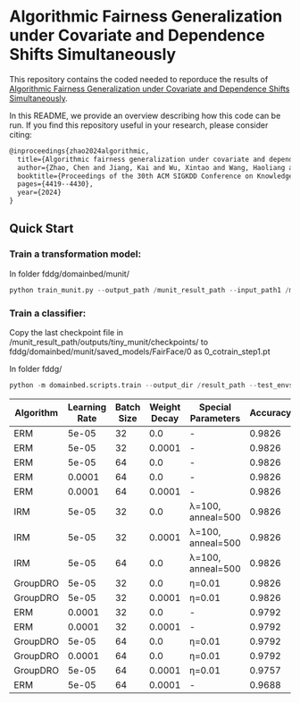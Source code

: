 # Algorithmic Fairness Generalization under Covariate and Dependence Shifts Simultaneously

This repository contains the coded needed to reporduce the results of [Algorithmic Fairness Generalization under Covariate and Dependence Shifts Simultaneously](https://dl.acm.org/doi/pdf/10.1145/3637528.3671909).

In this README, we provide an overview describing how this code can be run.  If you find this repository useful in your research, please consider citing:

```latex
@inproceedings{zhao2024algorithmic,
  title={Algorithmic fairness generalization under covariate and dependence shifts simultaneously},
  author={Zhao, Chen and Jiang, Kai and Wu, Xintao and Wang, Haoliang and Khan, Latifur and Grant, Christan and Chen, Feng},
  booktitle={Proceedings of the 30th ACM SIGKDD Conference on Knowledge Discovery and Data Mining},
  pages={4419--4430},
  year={2024}
}
```

## Quick Start

### Train a transformation model:

In folder fddg/domainbed/munit/

```python
python train_munit.py --output_path /munit_result_path --input_path1 /munit_result_path/outputs/tiny_munit/checkpoints/ --input_path2 /munit_result_path/outputs/tiny_munit/checkpoints/ --env 0 --device 0 --dataset FairFace --step 12
```

### Train a classifier:

Copy the last checkpoint file in /munit_result_path/outputs/tiny_munit/checkpoints/ to fddg/domainbed/munit/saved_models/FairFace/0 as 0_cotrain_step1.pt

In folder fddg/

```python
python -m domainbed.scripts.train --output_dir /result_path --test_envs 0 --dataset FairFace
```

| Algorithm | Learning Rate | Batch Size | Weight Decay | Special Parameters | Accuracy | Demo. Parity | Equal. Odds | AUC | Combined Score |
|-----------|--------------|------------|--------------|-------------------|-----------|--------------|-------------|-----|----------------|
| ERM | 5e-05 | 32 | 0.0 | - | 0.9826 | 1.0 | 1.0 | 0.0 | 0.3931 |
| ERM | 5e-05 | 32 | 0.0001 | - | 0.9826 | 1.0 | 1.0 | 0.0 | 0.3931 |
| ERM | 5e-05 | 64 | 0.0 | - | 0.9826 | 1.0 | 1.0 | 0.0 | 0.3931 |
| ERM | 0.0001 | 64 | 0.0 | - | 0.9826 | 1.0 | 1.0 | 0.0 | 0.3931 |
| ERM | 0.0001 | 64 | 0.0001 | - | 0.9826 | 1.0 | 1.0 | 0.0 | 0.3931 |
| IRM | 5e-05 | 32 | 0.0 | λ=100, anneal=500 | 0.9826 | 1.0 | 1.0 | 0.0 | 0.3931 |
| IRM | 5e-05 | 32 | 0.0001 | λ=100, anneal=500 | 0.9826 | 1.0 | 1.0 | 0.0 | 0.3931 |
| IRM | 5e-05 | 64 | 0.0 | λ=100, anneal=500 | 0.9826 | 1.0 | 1.0 | 0.0 | 0.3931 |
| GroupDRO | 5e-05 | 32 | 0.0 | η=0.01 | 0.9826 | 1.0 | 1.0 | 0.0 | 0.3931 |
| GroupDRO | 5e-05 | 32 | 0.0001 | η=0.01 | 0.9826 | 1.0 | 1.0 | 0.0 | 0.3931 |
| ERM | 0.0001 | 32 | 0.0 | - | 0.9792 | 1.0 | 1.0 | 0.0 | 0.3917 |
| ERM | 0.0001 | 32 | 0.0001 | - | 0.9792 | 1.0 | 1.0 | 0.0 | 0.3917 |
| GroupDRO | 5e-05 | 64 | 0.0 | η=0.01 | 0.9792 | 1.0 | 1.0 | 0.0 | 0.3917 |
| GroupDRO | 0.0001 | 64 | 0.0 | η=0.01 | 0.9792 | 1.0 | 1.0 | 0.0 | 0.3917 |
| GroupDRO | 5e-05 | 64 | 0.0001 | η=0.01 | 0.9757 | 1.0 | 1.0 | 0.0 | 0.3903 |
| ERM | 5e-05 | 64 | 0.0001 | - | 0.9688 | 1.0 | 1.0 | 0.0 | 0.3875 |
